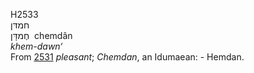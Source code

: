 <body>
  <p>H2533<br>  חמדּן  <br> חֶמדָּן  ‎  chemdân  <br><i>khem-dawn‘ </i><br>From <a href="h2531.htm">2531</a>  <i>pleasant</i>; <i>Chemdan</i>, an Idumaean: - Hemdan.<br></p>
 </body>